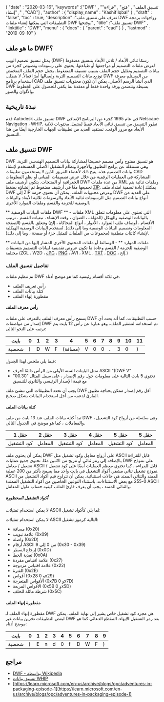 {
  "date" : "2020-03-16",
  "keywords" :["DWF" , "تنسيق الملف" , "فتح" , "قراءة" , "إنشاء" , "CAD"] ,
  "author" : {
    "display_name" : "Kashif Iqbal"
} ,
  "draft" : "false",
  "toc" : true,
  "description" :"تعرف على تنسيق ملف DWF وواجهات برمجة التطبيقات التي يمكنها إنشاء ملفات DWF وفتحها." ,
  "title" :"تنسيق ملف DWF" ,
  "linktitle" : "DWF",
  "menu" : {
    "docs" : {
      "parent" : "cad"
}
} ,
  "lastmod" : "2019-09-10"
}

## ما هو ملف DWF؟

يمثل تنسيق تصميم الويب (DWF) رسمًا ثنائي الأبعاد / ثلاثي الأبعاد بتنسيق مضغوط لعرض ملفات التصميم أو مراجعتها أو طباعتها. يحتوي على رسومات ونصوص كجزء من بيانات التصميم وتقليل حجم الملف بسبب تنسيقه المضغوط. يجعل حجم الملف المنخفض توزيع بيانات التصميم الثرية وإيصالها أمرًا فعالاً. لا يتطلب DWF من المستلم معرفة استخدام برنامج CAD الذي أنشأ الرسم الأصلي. يمكن أن تكون محتويات تنسيق ملف DWF بسيطة وتتضمن ورقة واحدة فقط أو معقدة بما يكفي للحصول على الخطوط والألوان والصور.

## نبذة تاريخية ##

قدم Autodesk تنسيق ملف DWF في عام 1995 كجزء من البرنامج الإضافي Netscape Navigation ، WHIP. تطور التنسيق من تنسيق ثنائي الأبعاد فقط ليشمل محتويات ثلاثية الأبعاد مع مرور الوقت. تستفيد العديد من تطبيقات الجهات الخارجية أيضًا من هذا التنسيق.

## تنسيق ملف DWF ##

DWF هو تنسيق مفتوح وآمن مصمم خصيصًا لمشاركة بيانات التصميم الهندسي الثرية. وهي مستقلة عن برامج التطبيق والأجهزة ونظام التشغيل الأصلي المستخدم لإنشاء بيانات التصميم هذه. يتيح ذلك لأعضاء الفريق الذين لا يستخدمون تطبيقات CAD المشاركة في العمليات الرقمية من خلال عرض تصميمات المباني أو نظم المعلومات الجغرافية أو المنتجات. يتكون أرشيف ملف DWF من عدة ملفات XML وملفات ثنائية يتم تجميعها معًا في أرشيف مضغوط تم إنشاؤه بضغط [ZIP](/ar/compression/zip/). يمكنك إعادة تسمية امتداد ملف DWF إلى ZIP وعرض محتويات الملف. يمكن أن تحتوي حزمة DWF على العديد من أنواع بيانات التصميم مثل الرسومات ثنائية الأبعاد والرسومات ثلاثية الأبعاد والبيانات الوصفية للحزمة والقسم وملفات الموارد الأخرى.

** ملفات البيانات الوصفية DWF ** - ملفات XML التي تحتوي على معلومات تتعلق بالبيانات الوصفية والهيكل (المؤلف ، العنوان ، وقت الإنشاء ، تبعيات القسم ، ترتيب الأقسام ، أوصاف ملف الموارد ، الأدوار ، أنواع المحاكاة ، إلخ) وتتعلق بالقسم (الصفحة المعلومات وتصميم البيانات الوصفية وما إلى ذلك). تُستخدم البيانات الوصفية الهيكلية لإنشاء كائنات منطقية (مجموعات من الملفات لتمثيل جزء أو صفحة ، وما إلى ذلك).

** ملفات الموارد ** - الوسائط أو ملفات المحتوى الأخرى المشار إليها من البيانات الوصفية للحزمة / القسم وعادة ما تكون عروض تقديمية لبيانات التصميم بتنسيقات مختلفة (ZGL ، W2D ، [JPG](/ar/image/jpeg/) ، [PNG](/ar/image/png/) ، AVI ، XML ، [TXT](/ar/word-processing/txt/) ، [DOC](/ar/word-processing/doc/) ، إلخ.)

### تفاصيل تنسيق الملف ###

تم تنظيم ملفات DWF في ثلاثة أقسام رئيسية كما هو موضح أدناه.

* رأس تعريف الملف
* كتلة بيانات الملف
* مقطورة إنهاء الملف

#### رأس معرف الملف ####

يسمح رأس معرف الملف بالتعرف على ملفات DWF حسب التطبيقات. كما أنه يحدد أي إصدار من مواصفات DWF تم استخدامه لتشفير الملف. وهو عبارة عن رأس 12 بايت يتم ترتيبه على النحو التالي:


| بايت | 0 | 1 | 2 | 3 | 4 | 5 | 6 | 7 | 8 | 9 | 10 | 11
--- | --- |--- | --- |--- | --- |--- | --- |--- | --- |--- | --- |--- |
| شخصية | (| D | W | F | (مسافة) | V | 0 | 0 |. | 3 | 0 |)

فيما يلي ملخص لهذا الجدول:

* تمثل البايتات الستة الأولى من الرأس دائمًا أحرف ASCII "(DWF V"
* تحتوي 5 بايت التالية على معلومات حول رقم الإصدار ، على سبيل المثال "00.30" مع قيمة الإصدار الرئيسي والثانوي للتنسيق

يجب أن تحدد التطبيقات التي تنشئ ملف DWF أقل رقم إصدار ممكن يحتاجه تطبيق القارئ لدعمه من أجل استخدام البيانات بشكل صحيح.

#### كتلة بيانات الملف ####

تبدأ كتلة بيانات الملف عند 13 بايت من ملف DWF ، وهي سلسلة من أزواج كود التشغيل والمعاملات ، كما هو موضح في الجدول التالي.

| حقل 1 | حقل 2 | حقل 3 | حقل 4 | حقل 5 | حقل 5
--- | --- |--- | --- |--- | --- |
| كود التشغيل | المعامل | كود التشغيل | المعامل | كود التشغيل | المعامل

يمكن أن يحتوي ملف DWF على أزواج معامِل وكود تشغيل مثل ASCII قابل للقراءة بالإضافة إلى رمز ثنائي أو مزيج من الاثنين معًا. تحتوي جميع عمليات DWF على نموذج تشغيل / معامل ASCII قابل للقراءة ، كما تحتوي معظم العمليات أيضًا على كود تشغيل / نموذج تشغيل ثنائي مشفر. أكواد التشغيل في بايت واحد مما يسمح بأكثر من 200 عملية. ASCII الممتد والثنائي الممتد هي حالات استثنائية. يمكن أن تتراوح قيم أكواد التشغيل من 0-255 مع بعض الاستثناءات. باستثناء النوعين الخاصين من أكواد التشغيل الممتدة ASCII والثنائي الممتد ، يجب أن يعرف قارئ الملف كيفية حساب طول المعامل.

##### أكواد التشغيل المحظورة #####

لا يمكن استخدام تمثيلات ASCII لما يلي كأكواد تشغيل:

لا يمكن استخدام تمثيلات ASCII التالية كرموز تشغيل:

* مسافة (0x20)
* علامة تبويب (0x09)
* واصلة (0x2D)
* أرقام ASCII من 0 إلى 9 (0x30 - 0x39)
* إرجاع السطر (0x0D)
* تغذية الخط (0x0A)
* علامة اقتباس مفردة (0x27)
* علامة اقتباس مزدوجة (0x22)
* الفترة (0x2E)
* أقواس (0x28 و 0x29)
* الأقواس المتعرجة (0x7B و 0x7D)
* الأقواس المربعة (0x5B و 0x5D)
* شرطة مائلة للخلف (0x5C)

#### مقطورة إنهاء الملف ####

مقطورة إنهاء الملف لـ DWF هي مجرد كود تشغيل خاص يشير إلى نهاية الملف. يمكن لبعض التطبيقات تخزين بيانات غير DWF بعد رمز التشغيل الإنهاء. المقطع الدعائي كما هو موضح أدناه:


| بايت | 0 | 1 | 2 | 3 | 4 | 5 | 6 | 7 | 8 | 9
---|---|---|---|---|---|---|---|---|---|---|
| شخصية | (| E | n | d | 0 | f | D | W | F |)

## مراجع ##

* [DWF - بواسطة Wikipedia](https://en.wikipedia.org/wiki/Design_Web_Format)
* [تنسيق بيانات WHIP](http://paulbourke.net/dataformats/whip/)
* [https://learn.microsoft.com/en-us/archive/blogs/opc/adventures-in-packaging-episode-1](https://learn.microsoft.com/en-us/archive/blogs/opc/adventures-in-packaging-episode-1)

